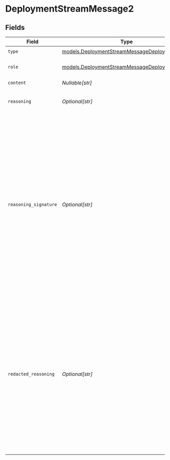 # DeploymentStreamMessage2


## Fields

| Field                                                                                                                                                                                                                                                                                                                           | Type                                                                                                                                                                                                                                                                                                                            | Required                                                                                                                                                                                                                                                                                                                        | Description                                                                                                                                                                                                                                                                                                                     |
| ------------------------------------------------------------------------------------------------------------------------------------------------------------------------------------------------------------------------------------------------------------------------------------------------------------------------------- | ------------------------------------------------------------------------------------------------------------------------------------------------------------------------------------------------------------------------------------------------------------------------------------------------------------------------------- | ------------------------------------------------------------------------------------------------------------------------------------------------------------------------------------------------------------------------------------------------------------------------------------------------------------------------------- | ------------------------------------------------------------------------------------------------------------------------------------------------------------------------------------------------------------------------------------------------------------------------------------------------------------------------------- |
| `type`                                                                                                                                                                                                                                                                                                                          | [models.DeploymentStreamMessageDeploymentsType](../models/deploymentstreammessagedeploymentstype.md)                                                                                                                                                                                                                            | :heavy_check_mark:                                                                                                                                                                                                                                                                                                              | N/A                                                                                                                                                                                                                                                                                                                             |
| `role`                                                                                                                                                                                                                                                                                                                          | [models.DeploymentStreamMessageDeploymentsRole](../models/deploymentstreammessagedeploymentsrole.md)                                                                                                                                                                                                                            | :heavy_check_mark:                                                                                                                                                                                                                                                                                                              | The role of the prompt message                                                                                                                                                                                                                                                                                                  |
| `content`                                                                                                                                                                                                                                                                                                                       | *Nullable[str]*                                                                                                                                                                                                                                                                                                                 | :heavy_check_mark:                                                                                                                                                                                                                                                                                                              | N/A                                                                                                                                                                                                                                                                                                                             |
| `reasoning`                                                                                                                                                                                                                                                                                                                     | *Optional[str]*                                                                                                                                                                                                                                                                                                                 | :heavy_minus_sign:                                                                                                                                                                                                                                                                                                              | Internal thought process of the model                                                                                                                                                                                                                                                                                           |
| `reasoning_signature`                                                                                                                                                                                                                                                                                                           | *Optional[str]*                                                                                                                                                                                                                                                                                                                 | :heavy_minus_sign:                                                                                                                                                                                                                                                                                                              | The signature holds a cryptographic token which verifies that the thinking block was generated by the model, and is verified when thinking is part of a multiturn conversation. This value should not be modified and should always be sent to the API when the reasoning is redacted. Currently only supported by `Anthropic`. |
| `redacted_reasoning`                                                                                                                                                                                                                                                                                                            | *Optional[str]*                                                                                                                                                                                                                                                                                                                 | :heavy_minus_sign:                                                                                                                                                                                                                                                                                                              | Occasionally the model's internal reasoning will be flagged by the safety systems of the provider. When this occurs, the provider will encrypt the reasoning. These redacted reasoning is decrypted when passed back to the API, allowing the model to continue its response without losing context.                            |